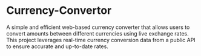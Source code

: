 # Currency-Convertor
A simple and efficient web-based currency converter that allows users to convert amounts between different currencies using live exchange rates. This project leverages real-time currency conversion data from a public API to ensure accurate and up-to-date rates.  
